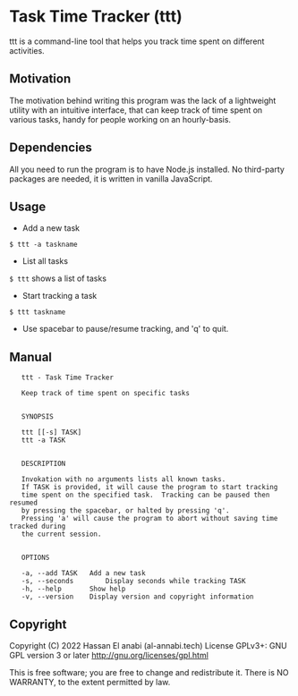 # Task Time Tracker (ttt)

ttt is a command-line tool that helps you track time spent on different activities.


## Motivation ##

The motivation behind writing this program was the lack of a lightweight utility with an intuitive interface, that can keep track of time spent on various tasks, handy for people working on an hourly-basis.

## Dependencies ##

All you need to run the program is to have Node.js installed.  No third-party packages are needed, it is written in vanilla JavaScript.

## Usage ##

* Add a new task

`$ ttt -a taskname`

* List all tasks

`$ ttt` shows a list of tasks

* Start tracking a task

`$ ttt taskname`

* Use spacebar to pause/resume tracking, and 'q' to quit.


## Manual ##

```
   ttt - Task Time Tracker

   Keep track of time spent on specific tasks


   SYNOPSIS

   ttt [[-s] TASK]
   ttt -a TASK
   

   DESCRIPTION

   Invokation with no arguments lists all known tasks.
   If TASK is provided, it will cause the program to start tracking
   time spent on the specified task.  Tracking can be paused then resumed
   by pressing the spacebar, or halted by pressing 'q'.
   Pressing 'a' will cause the program to abort without saving time tracked during
   the current session.


   OPTIONS

   -a, --add TASK	Add a new task
   -s, --seconds        Display seconds while tracking TASK
   -h, --help		Show help
   -v, --version	Display version and copyright information
```

## Copyright ##

Copyright (C) 2022 Hassan El anabi (al-annabi.tech)
License GPLv3+: GNU GPL version 3 or later <http://gnu.org/licenses/gpl.html>

This is free software; you are free to change and redistribute it.
There is NO WARRANTY, to the extent permitted by law.
